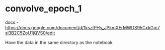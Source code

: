 # convolve_epoch_1
docs - https://docs.google.com/document/d/1ksztPHs_JPkmXErMWDS95CxkGm7sl3B2C5ZoU1jQVS0/edit

Have the data in the same directory as the notebook
